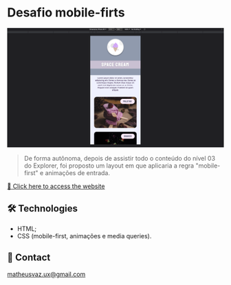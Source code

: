# Desafio mobile-firts

![preview](./images/preview-space-cream.png)

> De forma autônoma, depois de assistir todo o conteúdo do nível 03 do Explorer, foi proposto um layout em que aplicaria a regra "mobile-first" e animações de entrada.

[🔗 Click here to access the website](https://matheusvaz-dev.github.io/mobile-first-intermediary-phase-09/)

## 🛠️ Technologies

- HTML;
- CSS (mobile-first, animações e media queries).

## 📧 Contact

matheusvaz.ux@gmail.com
